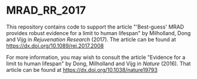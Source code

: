 # MRAD_RR_2017
This repository contains code to support the article "'Best-guess' MRAD provides robust evidence for a limit to human lifespan" by Milholland, Dong and Vijg in *Rejuvenation Research* (2017). The article can be found at https://dx.doi.org/10.1089/rej.2017.2008

For more information, you may wish to consult the article "Evidence for a limit to human lifespan" by Dong, Milholland and Vijg in *Nature* (2016). That article can be found at https://dx.doi.org/10.1038/nature19793

